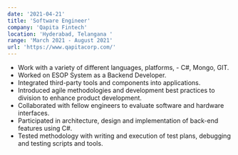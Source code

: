 ```yaml
---
date: '2021-04-21'
title: 'Software Engineer'
company: 'Qapita Fintech'
location: 'Hyderabad, Telangana '
range: 'March 2021 - August 2021'
url: 'https://www.qapitacorp.com/'
---
```


- Work with a variety of different languages, platforms, - C#, Mongo, GIT.
- Worked on ESOP System as a Backend Developer.
- Integrated third-party tools and components into applications.
- Introduced agile methodologies and development best practices to division to enhance product development.
- Collaborated with fellow engineers to evaluate software and hardware interfaces.
- Participated in architecture, design and implementation of back-end features using C#.
- Tested methodology with writing and execution of test plans, debugging and testing scripts and tools.